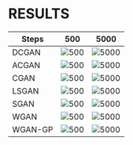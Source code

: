# RESULTS

| Steps        | 500 | 5000 |        
| ------------- |:-------------:|:-------------:|
| DCGAN      | ![500](https://user-images.githubusercontent.com/33340822/121127137-e84ef580-c85b-11eb-944f-ea4c0fc887ac.png) |![5000](https://user-images.githubusercontent.com/33340822/121127814-edf90b00-c85c-11eb-9465-76f8f4d25093.png)| 
| ACGAN      | ![500](https://user-images.githubusercontent.com/33340822/121127941-24368a80-c85d-11eb-8b1c-d927b7a10436.png) |![5000](https://user-images.githubusercontent.com/33340822/121128020-49c39400-c85d-11eb-9e2c-13035d1d2c13.png)| 
| CGAN       | ![500](https://user-images.githubusercontent.com/33340822/121128101-6bbd1680-c85d-11eb-9a8d-530abda8013e.png) |![5000](https://user-images.githubusercontent.com/33340822/121128165-88f1e500-c85d-11eb-9955-cdce9fcca955.png)|
| LSGAN      | ![500](https://user-images.githubusercontent.com/33340822/121128590-382ebc00-c85e-11eb-9fc1-1a63d35e6115.png) |![5000](https://user-images.githubusercontent.com/33340822/121128626-47156e80-c85e-11eb-90bf-38b165c7f597.png)|
| SGAN       | ![500](https://user-images.githubusercontent.com/33340822/121128729-7035ff00-c85e-11eb-8fec-fa60b8edf1fa.png) |![5000](https://user-images.githubusercontent.com/33340822/121128782-85ab2900-c85e-11eb-811a-34fc4e3e876f.png)|
| WGAN       | ![500](https://user-images.githubusercontent.com/33340822/121128853-a1aeca80-c85e-11eb-98bb-7ab4ea782190.png) |![5000](https://user-images.githubusercontent.com/33340822/121128884-b0957d00-c85e-11eb-8a26-e25fb2e699b7.png)|
| WGAN-GP    | ![500](https://user-images.githubusercontent.com/33340822/121129041-edfa0a80-c85e-11eb-9249-a13438e25a0c.png) |![5000](https://user-images.githubusercontent.com/33340822/121129087-ffdbad80-c85e-11eb-978c-1f636bebbb19.png)|

